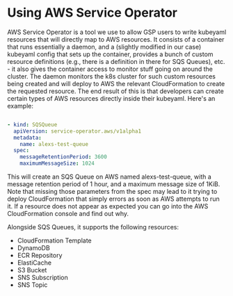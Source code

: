 # Using AWS Service Operator

AWS Service Operator is a tool we use to allow GSP users to write kubeyaml resources that will directly map to AWS resources.
It consists of a container that runs essentially a daemon, and a (slightly modified in our case) kubeyaml config that sets up the container, provides a bunch of custom resource definitions (e.g., there is a definition in there for SQS Queues), etc. - it also gives the container access to monitor stuff going on around the cluster.
The daemon monitors the k8s cluster for such custom resources being created and will deploy to AWS the relevant CloudFormation to create the requested resource.
The end result of this is that developers can create certain types of AWS resources directly inside their kubeyaml. Here's an example:
```yaml

- kind: SQSQueue
  apiVersion: service-operator.aws/v1alpha1
  metadata:
    name: alexs-test-queue
  spec:
    messageRetentionPeriod: 3600
    maximumMessageSize: 1024
```
This will create an SQS Queue on AWS named alexs-test-queue, with a message retention period of 1 hour, and a maximum message size of 1KiB.
Note that missing those parameters from the spec may lead to it trying to deploy CloudFormation that simply errors as soon as AWS attempts to run it. If a resource does not appear as expected you can go into the AWS CloudFormation console and find out why.

Alongside SQS Queues, it supports the following resources:
* CloudFormation Template
* DynamoDB
* ECR Repository
* ElastiCache
* S3 Bucket
* SNS Subscription
* SNS Topic